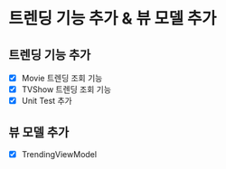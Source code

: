 # 트렌딩 기능 추가 & 뷰 모델 추가

## 트렌딩 기능 추가

- [x]  Movie 트렌딩 조회 기능
- [x]  TVShow 트렌딩 조회 기능
- [x]  Unit Test 추가

## 뷰 모델 추가

- [x]  TrendingViewModel
